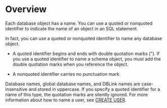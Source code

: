 # Overview

Each database object has a name. You can use a quoted or nonquoted identifier to indicate the name of an object in an SQL statement.

In fact, you can use a quoted or nonquoted identifier to name any database object.

* A quoted identifier begins and ends with double quotation marks ("). If you use a quoted identifier to name a schema object, you must add the double quotation marks when you reference the object.

* A nonquoted identifier carries no punctuation mark.

Database names, global database names, and DBLink names are case-insensitive and stored in uppercase. If you specify a quoted identifier for a name of this type, the quotation marks are silently ignored. For more information about how to name a user, see [CREATE USER](../../900.sql-statement-of-oracle-mode/100.ddl-of-oracle-mode/2700.create-user-of-oracle-mode.md).
